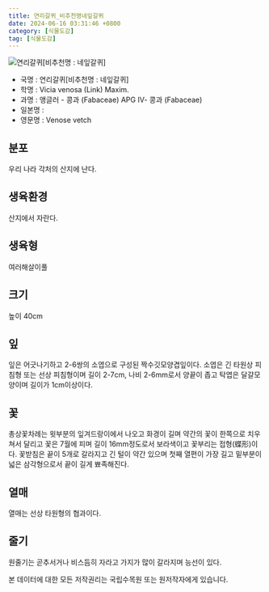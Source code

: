 ```yaml
---
title: 연리갈퀴_비추천명네잎갈퀴
date: 2024-06-16 03:31:46 +0800
category: [식물도감]
tag: [식물도감]
---
```




![연리갈퀴[비추천명 : 네잎갈퀴]](/fileUpload/plants/basic/Leguminosae/Vicia/22613/1_th2.JPG)
- 국명 : 연리갈퀴[비추천명 : 네잎갈퀴]
- 학명 : Vicia venosa (Link) Maxim.
- 과명 : 앵글러 - 콩과 (Fabaceae) APG Ⅳ- 콩과 (Fabaceae)
- 일본명 : 
- 영문명 : Venose vetch


## 분포
우리 나라 각처의 산지에 난다.
## 생육환경
산지에서 자란다.
## 생육형
여러해살이풀 
## 크기
높이 40cm
## 잎
잎은 어긋나기하고 2-6쌍의 소엽으로 구성된 짝수깃모양겹잎이다. 소엽은 긴 타원상 피침형 또는 선상 피침형이며 길이 2-7cm, 나비 2-6mm로서 양끝이 좁고 탁엽은 달걀모양이며 길이가 1cm이상이다.
## 꽃
총상꽃차례는 윗부분의 잎겨드랑이에서 나오고 화경이 길며 약간의 꽃이 한쪽으로 치우쳐서 달리고 꽃은 7월에 피며 길이 16mm정도로서 보라색이고 꽃부리는 접형(蝶形)이다. 꽃받침은 끝이 5개로 갈라지고 긴 털이 약간 있으며 첫째 열편이 가장 길고 밑부분이 넓은 삼각형으로서 끝이 길게 뾰족해진다.
## 열매
열매는 선상 타원형의 협과이다.
## 줄기
원줄기는 곧추서거나 비스듬히 자라고 가지가 많이 갈라지며 능선이 있다.






본 데이터에 대한 모든 저작권리는 국립수목원 또는 원저작자에게 있습니다.
